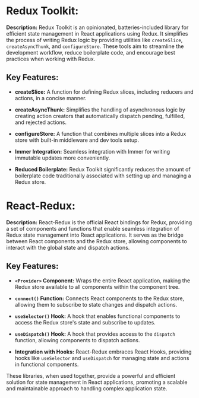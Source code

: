 # Redux Toolkit:

**Description:**
Redux Toolkit is an opinionated, batteries-included library for efficient state management in React applications using Redux. It simplifies the process of writing Redux logic by providing utilities like `createSlice`, `createAsyncThunk`, and `configureStore`. These tools aim to streamline the development workflow, reduce boilerplate code, and encourage best practices when working with Redux.

## Key Features:

- **createSlice:** A function for defining Redux slices, including reducers and actions, in a concise manner.

- **createAsyncThunk:** Simplifies the handling of asynchronous logic by creating action creators that automatically dispatch pending, fulfilled, and rejected actions.

- **configureStore:** A function that combines multiple slices into a Redux store with built-in middleware and dev tools setup.

- **Immer Integration:** Seamless integration with Immer for writing immutable updates more conveniently.

- **Reduced Boilerplate:** Redux Toolkit significantly reduces the amount of boilerplate code traditionally associated with setting up and managing a Redux store.

# React-Redux:

**Description:**
React-Redux is the official React bindings for Redux, providing a set of components and functions that enable seamless integration of Redux state management into React applications. It serves as the bridge between React components and the Redux store, allowing components to interact with the global state and dispatch actions.

## Key Features:

- **`<Provider>` Component:** Wraps the entire React application, making the Redux store available to all components within the component tree.

- **`connect()` Function:** Connects React components to the Redux store, allowing them to subscribe to state changes and dispatch actions.

- **`useSelector()` Hook:** A hook that enables functional components to access the Redux store's state and subscribe to updates.

- **`useDispatch()` Hook:** A hook that provides access to the `dispatch` function, allowing components to dispatch actions.

- **Integration with Hooks:** React-Redux embraces React Hooks, providing hooks like `useSelector` and `useDispatch` for managing state and actions in functional components.

These libraries, when used together, provide a powerful and efficient solution for state management in React applications, promoting a scalable and maintainable approach to handling complex application state.
